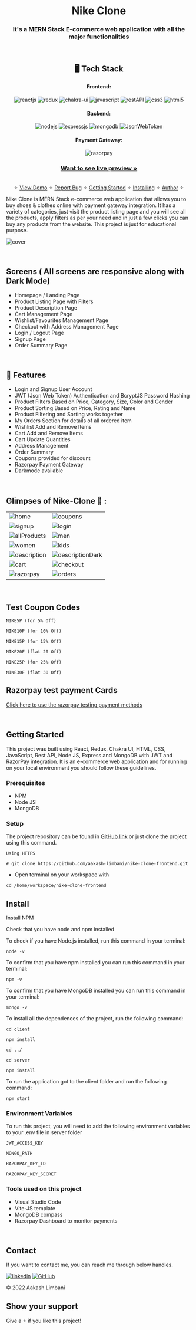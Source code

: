 <h1 align="center">Nike Clone</h1>

<h3 align="center">It's a MERN Stack E-commerce web application with all the major functionalities</h3>

<br />

<h2 align="center">🖥️ Tech Stack</h2>


<h4 align="center">Frontend:</h4>

<p align="center">
  <img src="https://img.shields.io/badge/React-20232A?style=for-the-badge&logo=react&logoColor=61DAFB" alt="reactjs" />
  <img src="https://img.shields.io/badge/Redux-593D88?style=for-the-badge&logo=redux&logoColor=white" alt="redux" />
  <img src="https://img.shields.io/badge/Chakra%20UI-3bc7bd?style=for-the-badge&logo=chakraui&logoColor=white" alt="chakra-ui" />
  <img src="https://img.shields.io/badge/JavaScript-323330?style=for-the-badge&logo=javascript&logoColor=F7DF1E" alt="javascript" />
  <img src="https://img.shields.io/badge/Rest_API-02303A?style=for-the-badge&logo=react-router&logoColor=white" alt="restAPI" />
  <img src="https://img.shields.io/badge/CSS3-1572B6?style=for-the-badge&logo=css3&logoColor=white" alt="css3" />
  <img src="https://img.shields.io/badge/HTML5-E34F26?style=for-the-badge&logo=html5&logoColor=white" alt="html5" />
</p>


<h4 align="center">Backend:</h4>

<p align="center">
  <img src="https://img.shields.io/badge/Node.js-339933?style=for-the-badge&logo=nodedotjs&logoColor=white" alt="nodejs" />
  <img src="https://img.shields.io/badge/Express.js-000000?style=for-the-badge&logo=express&logoColor=white" alt="expressjs" />
  <img src="https://img.shields.io/badge/MongoDB-4EA94B?style=for-the-badge&logo=mongodb&logoColor=white" alt="mongodb" />
  <img src="https://img.shields.io/badge/JWT-000000?style=for-the-badge&logo=JSON%20web%20tokens&logoColor=white" alt="JsonWebToken" />
</p>


<h4 align="center">Payment Gateway:</h4>

<p align="center">
  <img src="https://img.shields.io/badge/Razorpay-02042B?style=for-the-badge&logo=razorpay&logoColor=3395FF" alt="razorpay" />
</p>

<h3 align="center"><a href="https://aakash-limbani-nike-clone.vercel.app/"><strong>Want to see live preview »</strong></a></h3>

<p align="center">
  <br />&#10023;
  <a href="#Demo">View Demo</a> &#10023;
  <a href="https://github.com/aakash-limbani/nike-clone-frontend/issues">Report Bug</a> &#10023;
  <a href="#Getting-Started">Getting Started</a> &#10023; 
  <a href="#Install">Installing</a> &#10023;
  <a href="#Contact">Author</a> &#10023;
</p>


Nike Clone is MERN Stack e-commerce web application that allows you to buy shoes & clothes online with payment gateway integration. It has a variety of categories, just visit the product listing page and you will see all the products, apply filters as per your need and in just a few clicks you can buy any products from the website. This project is just for educational purpose.



![cover](https://user-images.githubusercontent.com/91532881/175955112-da88c18c-ac5e-455a-9ac5-047c7db4f894.png)

<br />

## Screens ( All screens are responsive along with Dark Mode)
- Homepage / Landing Page
- Product Listing Page with Filters
- Product Description Page
- Cart Management Page
- Wishlist/Favourites Management Page
- Checkout with Address Management Page
- Login / Logout Page
- Signup Page
- Order Summary Page


<br />


## 🚀 Features
- Login and Signup User Account
- JWT (Json Web Token) Authentication and BcryptJS Password Hashing 
- Product Filters Based on Price, Category, Size, Color and Gender
- Product Sorting Based on Price, Rating and Name
- Product Filtering and Sorting works together 
- My Orders Section for details of all ordered item
- Wishlist Add and Remove Items
- Cart Add and Remove Items 
- Cart Update Quantities 
- Address Management
- Order Summary
- Coupons provided for discount
- Razorpay Payment Gateway
- Darkmode available

<br />

## Glimpses of Nike-Clone 🙈 :


<table>
  <tr>
    <td><img src="https://user-images.githubusercontent.com/91532881/175955122-200a6ccb-54a5-4f39-9bc2-cd3ba3a4d102.jpeg" alt="home" /></td>
    <td><img src="https://user-images.githubusercontent.com/91532881/175955109-b51e3e81-4cd8-4f00-a8cd-873c82882a15.png" alt="coupons" /></td>
  </tr>
  <tr>
    <td><img src="https://user-images.githubusercontent.com/91532881/175955141-44aefea0-a9ee-4c3a-93e0-094ca9214e54.jpeg" alt="signup" /></td>
    <td><img src="https://user-images.githubusercontent.com/91532881/175955129-e5392377-e72a-4868-883f-5a244fc9bc87.jpeg" alt="login" /></td>
  </tr>
  <tr>
    <td><img src="https://user-images.githubusercontent.com/91532881/175955097-9fe2e5a5-b4f4-4c1f-beb7-4080186e5a17.jpeg" alt="allProducts" /></td>
    <td><img src="https://user-images.githubusercontent.com/91532881/175957017-3530fe22-46ae-4bf7-a645-55f7a5f25ed9.jpeg" alt="men" /></td>
  </tr>
  <tr>
    <td><img src="https://user-images.githubusercontent.com/91532881/175955142-dd33e21a-49a9-4aeb-89e7-edb3e871828f.jpeg" alt="women" /></td>
    <td><img src="https://user-images.githubusercontent.com/91532881/175955126-2874a5c1-8655-40ab-b9ce-67275139e70e.jpeg" alt="kids" /></td>
  </tr>
  <tr>
    <td><img src="https://user-images.githubusercontent.com/91532881/175955114-1090036d-2e73-46fa-8aca-8ef9ffab1724.jpeg" alt="description" /></td>
    <td><img src="https://user-images.githubusercontent.com/91532881/175955117-edff5eaf-7507-4580-b3b8-3aea6c089840.jpeg" alt="descriptionDark" /></td>
  </tr>
  <tr>
    <td><img src="https://user-images.githubusercontent.com/91532881/175955106-867749b1-4838-40dc-b184-145f10d1eec2.jpeg" alt="cart" /></td>
    <td><img src="https://user-images.githubusercontent.com/91532881/175955107-f93e13a0-6c50-46e8-a5f3-09d15421e97b.jpeg" alt="checkout" /></td>
  </tr>
  <tr>
    <td><img src="https://user-images.githubusercontent.com/91532881/175955137-828f89b2-648e-4a68-885a-fa3f3f29b55c.png" alt="razorpay" /></td>
    <td><img src="https://user-images.githubusercontent.com/91532881/175955133-96792a4b-7e70-4e1e-a5cf-999da70a9c95.jpeg" alt="orders" /></td>
  </tr>
</table>

<br />

## Test Coupon Codes
```
NIKE5P (for 5% Off)

NIKE10P (for 10% Off)

NIKE15P (for 15% Off)

NIKE20F (flat 20 Off)

NIKE25P (for 25% Off)

NIKE30F (flat 30 Off)
```

## Razorpay test payment Cards

[Click here to use the razorpay testing payment methods](https://razorpay.com/docs/payments/payments/test-card-upi-details/)


<br />


## Getting Started

This project was built using React, Redux, Chakra UI, HTML, CSS, JavaScript, Rest API, Node JS, Express and MongoDB with JWT and RazorPay integration. It is an e-commerce web application and for running on your local environment you should follow these guidelines.


### Prerequisites

- NPM
- Node JS
- MongoDB

### Setup


The project repository can be found in [GitHub link](https://github.com/aakash-limbani/nike-clone-frontend) or just clone the project using this command.


```
Using HTTPS

# git clone https://github.com/aakash-limbani/nike-clone-frontend.git
```

+ Open terminal on your workspace with

```
cd /home/workspace/nike-clone-frontend
```


## Install

Install NPM

Check that you have node and npm installed

To check if you have Node.js installed, run this command in your terminal:


```
node -v
```

To confirm that you have npm installed you can run this command in your terminal:


```
npm -v
```

To confirm that you have MongoDB installed you can run this command in your terminal:


```
mongo -v
```


To install all the dependences of the project, run the following command:


```
cd client

npm install

cd ../

cd server

npm install
```


To run the application got to the client folder and run the following command:

```
npm start
```

### Environment Variables

To run this project, you will need to add the following environment variables to your .env file in server folder

`JWT_ACCESS_KEY`

`MONGO_PATH`

`RAZORPAY_KEY_ID`

`RAZORPAY_KEY_SECRET`



### Tools used on this project

- Visual Studio Code
- Vite-JS template
- MongoDB compass
- Razorpay Dashboard to monitor payments

<br />



## Contact

If you want to contact me, you can reach me through below handles.

[![linkedin](https://img.shields.io/badge/Aakash_Limbani-0077B5?style=for-the-badge&logo=linkedin&logoColor=white)](https://www.linkedin.com/in/aakash-limbani/)
[![GitHub](https://img.shields.io/badge/Aakash_Limbani-20232A?style=for-the-badge&logo=Github&logoColor=white)](https://github.com/aakash-limbani/)

© 2022 Aakash Limbani



## Show your support

Give a ⭐️ if you like this project!
